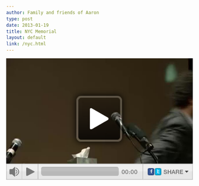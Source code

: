 ```yaml
---
author: Family and friends of Aaron
type: post
date: 2013-01-19
title: NYC Memorial
layout: default
link: /nyc.html
---
```

<a href='/nyc.html'>
  <img src='/images/nyc-memorial.png' alt='NYC Memorial' />
</a>
